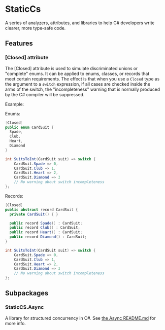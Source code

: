 # StaticCs

A series of analyzers, attributes, and libraries to help C# developers write clearer, more type-safe code.

## Features

### [Closed] attribute

The [Closed] attribute is used to simulate discriminated unions or "complete" enums. It can be applied to enums, classes, or records that meet certain requirements. The effect is that when you use a `Closed` type as the argument to a `switch` expression, if all cases are checked inside the arms of the switch, the "incompleteness" warning that is normally produced by the C# compiler will be suppressed.

Example:

Enums:
```C#
[Closed]
public enum CardSuit {
  Spade,
  Club,
  Heart,
  Diamond
}

int SuitsToInt(CardSuit suit) => switch {
    CardSuit.Spade => 0,
    CardSuit.Club => 1,
    CardSuit.Heart => 2,
    CardSuit.Diamond => 3
    // No warning about switch incompleteness
};
```

Records:

```C#
[Closed]
public abstract record CardSuit {
  private CardSuit() { }

  public record Spade() : CardSuit;
  public record Club() : CardSuit;
  public record Heart() : CardSuit;
  public record Diamond() : CardSuit;
}

int SuitsToInt(CardSuit suit) => switch {
    CardSuit.Spade => 0,
    CardSuit.Club => 1,
    CardSuit.Heart => 2,
    CardSuit.Diamond => 3
    // No warning about switch incompleteness
};
```


## Subpackages

### StaticCS.Async

A library for structured concurrency in C#. See [the Async README.md](src/Async/README.md) for more info.
